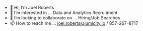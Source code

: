 - 👋 Hi, I’m Joel Roberts
- 👀 I’m interested in ... Data and Analytics Recruitment 
- 💞️ I’m looking to collaborate on ... Hiring/Job Searches 
- 📫 How to reach me ... joel.roberts@lumicity.io / 857-267-8717 

<!---
joelroberts1/joelroberts1 is a ✨ special ✨ repository because its `README.md` (this file) appears on your GitHub profile.
You can click the Preview link to take a look at your changes.
--->
